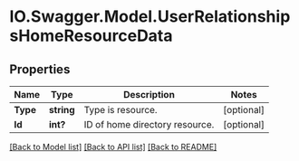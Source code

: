 # IO.Swagger.Model.UserRelationshipsHomeResourceData
## Properties

Name | Type | Description | Notes
------------ | ------------- | ------------- | -------------
**Type** | **string** | Type is resource. | [optional] 
**Id** | **int?** | ID of home directory resource. | [optional] 

[[Back to Model list]](../README.md#documentation-for-models) [[Back to API list]](../README.md#documentation-for-api-endpoints) [[Back to README]](../README.md)

